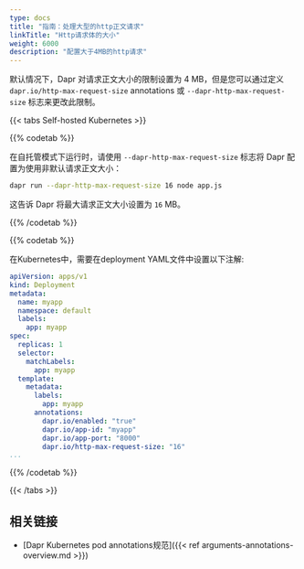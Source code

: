 ```yaml
---
type: docs
title: "指南：处理大型的http正文请求"
linkTitle: "Http请求体的大小"
weight: 6000
description: "配置大于4MB的http请求"
---
```


默认情况下，Dapr 对请求正文大小的限制设置为 4 MB，但是您可以通过定义 `dapr.io/http-max-request-size` annotations 或 `--dapr-http-max-request-size` 标志来更改此限制。



{{< tabs Self-hosted Kubernetes >}}

{{% codetab %}}

在自托管模式下运行时，请使用 `--dapr-http-max-request-size` 标志将 Dapr 配置为使用非默认请求正文大小：

```bash
dapr run --dapr-http-max-request-size 16 node app.js
```
这告诉 Dapr 将最大请求正文大小设置为 `16` MB。

{{% /codetab %}}


{{% codetab %}}

在Kubernetes中，需要在deployment YAML文件中设置以下注解:
```yaml
apiVersion: apps/v1
kind: Deployment
metadata:
  name: myapp
  namespace: default
  labels:
    app: myapp
spec:
  replicas: 1
  selector:
    matchLabels:
      app: myapp
  template:
    metadata:
      labels:
        app: myapp
      annotations:
        dapr.io/enabled: "true"
        dapr.io/app-id: "myapp"
        dapr.io/app-port: "8000"
        dapr.io/http-max-request-size: "16"
...
```

{{% /codetab %}}

{{< /tabs >}}

## 相关链接
- [Dapr Kubernetes pod annotations规范]({{< ref arguments-annotations-overview.md >}})
